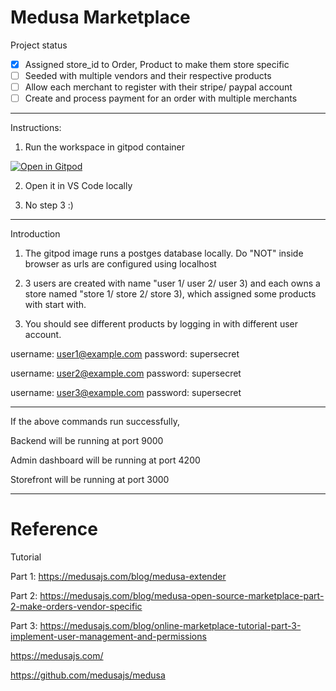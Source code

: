 # Medusa Marketplace

Project status

- [x] Assigned store_id to Order, Product to make them store specific
- [ ] Seeded with multiple vendors and their respective products
- [ ] Allow each merchant to register with their stripe/ paypal account
- [ ] Create and process payment for an order with multiple merchants

----

Instructions:

1. Run the workspace in gitpod container

[![Open in Gitpod](https://gitpod.io/button/open-in-gitpod.svg)](https://gitpod.io/#https://github.com/Keith-Hon/medusa-marketplace)

2. Open it in VS Code locally

3. No step 3 :)

----
Introduction

1. The gitpod image runs a postges database locally. Do "NOT" inside browser as urls are configured using localhost

2. 3 users are created with name "user 1/ user 2/ user 3) and each owns a store named "store 1/ store 2/ store 3), which assigned some products with start with.

3. You should see different products by logging in with different user account.

username: user1@example.com
password: supersecret

username: user2@example.com
password: supersecret

username: user3@example.com
password: supersecret

----

If the above commands run successfully,

Backend will be running at port 9000

Admin dashboard will be running at port 4200

Storefront will be running at port 3000

----

# Reference

Tutorial

Part 1: https://medusajs.com/blog/medusa-extender

Part 2: https://medusajs.com/blog/medusa-open-source-marketplace-part-2-make-orders-vendor-specific

Part 3: https://medusajs.com/blog/online-marketplace-tutorial-part-3-implement-user-management-and-permissions

https://medusajs.com/

https://github.com/medusajs/medusa




